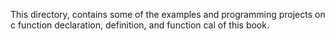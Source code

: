 This directory, contains some of the examples and programming projects on
c function declaration, definition, and function cal
of this book.